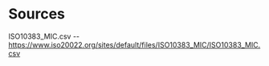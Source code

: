 # Sources
ISO10383_MIC.csv -- https://www.iso20022.org/sites/default/files/ISO10383_MIC/ISO10383_MIC.csv   